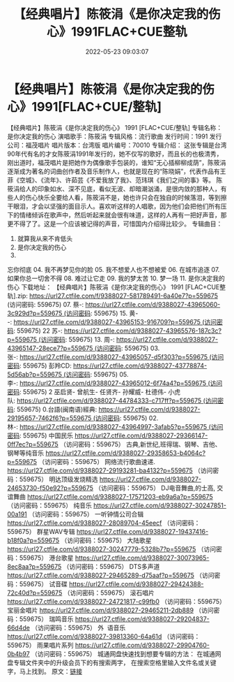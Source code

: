 ﻿---
title: 【经典唱片】陈筱涓《是你决定我的伤心》1991FLAC+CUE整轨
date: 2022-05-23 09:03:07
categories: APE、FLAC、MP3
tags: 华语中文
---
# 【经典唱片】陈筱涓《是你决定我的伤心》1991[FLAC+CUE/整轨]

【经典唱片】陈筱涓《是你决定我的伤心》 1991
[FLAC+CUE/整轨]
专辑名称：是你决定我的伤心
演唱歌手：陈筱涓
专辑风格：流行歌曲
发行时间：1991
发行公司：福茂唱片
唱片版本：台湾版
唱片编号：70010
专辑介绍：
这张专辑是台湾90年代有名的才女陈筱涓1991年发行的，她不仅写的歌好，而且长的也极清秀，刚出道时，福茂唱片是把她作为偶像歌手包装的，谁知“无心插柳柳成荫”，陈筱涓逐渐成为著名的词曲创作者及音乐制作人，也就是现在的“陈晓娟”，代表作品有王菲《空城》、《流年》、许茹芸《不爱我放了我》、范玮琪《我们之间的事》等。
陈筱涓给人的印象如水、深不见底，看似无波、却暗潮汹涌，是很内敛的那种人，有些人的伤心快乐全要给人看，陈筱涓不是，她也许只会在独自的时候落泪，等到擦干眼泪，才会以坚强的面目示人。喜欢听这样的人唱歌，因为他们会把他们所有压下的情绪倾诉在歌声中，然后听起来就会很有味道，这样的人再有一把好声音，那更不得了了。这是一个应该被记得的声音，可惜国内介绍得比较少。
专辑曲目：
01. 就算我从来不肯低头
02. 是你决定我的伤心
03.
忘你彻底
04. 我不再梦见你的脸
05.
我不想爱人也不想被爱
06.
在城市追逐
07.
如果你总一切舍不得
08. 难过让它走
09. 我的梦太苦
10.
梦一场
11. 是你决定我的伤心
下载地址：
【经典唱片】陈筱涓《是你决定我的伤心》 1991 [FLAC+CUE整轨].zip:
https://url27.ctfile.com/f/9388027-581789491-6a40e7?p=559675
(访问密码: 559675)
07. 蔡-: https://url27.ctfile.com/d/9388027-43965060-3c929d?p=559675 (访问密码:
559675)
15. 黄--: https://url27.ctfile.com/d/9388027-43965153-916709?p=559675 (访问密码:
559675)
22 苏-: https://url27.ctfile.com/d/9388027-43965576-187c3c?p=559675 (访问密码:
559675)
13. 周-: https://url27.ctfile.com/d/9388027-43965147-28ece7?p=559675 (访问密码:
559675)
03. 张-: https://url27.ctfile.com/d/9388027-43965057-d5f303?p=559675 (访问密码:
559675)
彭羚CD: https://url27.ctfile.com/d/9388027-43778874-5d56ab?p=559675 (访问密码:
559675)
05. 李-: https://url27.ctfile.com/d/9388027-43965012-6f74a4?p=559675 (访问密码:
559675)
2 巫启贤- 曾航生- 任贤齐- 孙耀威- 杜德伟- 小虎队: https://url27.ctfile.com/d/9388027-44784333-c717ff?p=559675 (访问密码:
559675)
0.台語(闽南语)經典: https://url27.ctfile.com/d/9388027-29195657-7462f6?p=559675 (访问密码:
559675)
02.林-: https://url27.ctfile.com/d/9388027-43964997-3afab5?p=559675 (访问密码:
559675)
中国民乐
https://url27.ctfile.com/d/9388027-29366147-0ff7ec?p=559675
（访问密码：559675）
古典,新世纪,班得瑞、钢琴、吉他、钢琴等纯音乐
https://url27.ctfile.com/d/9388027-29358653-b4064c?p=559675
（访问密码：559675）
网络流行歌曲速递.
https://url27.ctfile.com/d/9388027-29193281-ba4132?p=559675
（访问密码：559675）
明达顶级发烧精选
https://url27.ctfile.com/d/9388027-24653730-f50e92?p=559675
（访问密码：559675）
DJ电音舞曲,的士高, 交谊舞曲
https://url27.ctfile.com/d/9388027-17571203-eb9a6a?p=559675
（访问密码：559675）
纯音乐
https://url27.ctfile.com/d/9388027-30247851-00a191
（访问密码：559675）
一听钟情公司合辑
https://url27.ctfile.com/d/9388027-28089704-45eecf
（访问密码：559675）
群星WAV专辑
https://url27.ctfile.com/d/9388027-19437416-b18f0a?p=559675
（访问密码：559675）
大陆歌星
https://url27.ctfile.com/d/9388027-30247779-5328b7?p=559675
（访问密码：559675）
港台歌星
https://url27.ctfile.com/d/9388027-30073965-8ec8aa?p=559675
（访问密码：559675）
DTS多声道
https://url27.ctfile.com/d/9388027-29465289-d75aaf?p=559675
（访问密码：559675）
试音碟
https://url27.ctfile.com/d/9388027-29424388-72c40d?p=559675
（访问密码：559675）
滚石唱片
https://url27.ctfile.com/d/9388027-24721817-c99fb0
（访问密码：559675）
宝丽金唱片
https://url27.ctfile.com/d/9388027-29465211-2db889
（访问密码：559675）
瑞鸣音乐
https://url27.ctfile.com/d/9388027-29204837-66d4de
（访问密码：559675）
外  语音乐
https://url27.ctfile.com/d/9388027-39813360-64a61d
（访问密码：559675）
雨果唱片系列
https://url27.ctfile.com/d/9388027-29904760-0b4b97
（访问密码：559675）
城通网盘快速找到想要专辑的方法：
在城通网盘专辑文件夹中的升级会员下的有搜索两字，
在搜索空格里输入文件名或关键字，马上找到。
原文：[链接](https://blog.sina.com.cn/s/blog_1647c7e7601030xdt.html)